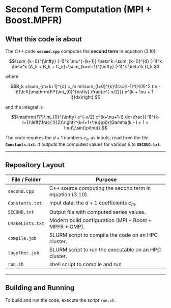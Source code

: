 # Second Term Computation (MPI + Boost.MPFR)

## What this code is about

The C++ code **`second.cpp`** computes the **second term** in equation (3.10):

$$\sum_{k=0}^{\infty} (-1)^k \mu^{-(k+1)} \beta^k=\sum_{k=0}^{d} (-1)^k \beta^k (A_k + B_k + C_k)+\sum_{k=d+1}^{\infty} (-1)^k \beta^k D_k.$$

where

$$B_k =\sum_{m=k+1}^{d} c_m m!\sum_{l=0}^{k}\frac{(-1)^l}{(l!)^2 (m - l)!}\left(\mathrm{FP}\int_{0}^{\infty} \frac{e^{-x/2}}{ x^{k + \nu + 1 - l}}dx\right),$$

and the integral is

$$\mathrm{FP}\int_{0}^{\infty} e^{-x/2} x^{k+\nu+1-l} dx=\frac{(-1)^{k-l+1}\left(\frac{1}{2}\right)^{k-l+1+\nu}\pi}{\Gamma(k - l + 1 + \nu)\,\sin(\pi\nu)}.$$

The code requires the $d + 1$ numbers $c_m$ as inputs,  read from the file **`Constants.txt`**.  It outputs the computed values for various $\beta$ to **`SECOND.txt`**.

---

## Repository Layout

| File / Folder     | Purpose                                                                 |
|-------------------|-------------------------------------------------------------------------|
| `second.cpp`      | C++ source computing the second term in equation (3.10).                |
| `Constants.txt`   | Input data: the $d + 1$ coefficients $c_m$.                              |
| `SECOND.txt`      | Output file with computed series values.                                 |
| `CMakeLists.txt`  | Modern build configuration (MPI + Boost + MPFR + GMP).                  |
| `compile.job`     | SLURM script to compile the code on an HPC cluster.                     |
| `together.job`    | SLURM script to run the executable on an HPC cluster.                   |
| `run.sh`         | shell script to compile and run          |


---

## Building and Running

To build and run the code, execute the script `run.sh`. 

